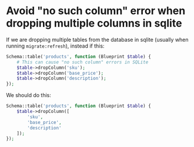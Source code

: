 # Avoid "no such column" error when dropping multiple columns in sqlite

If we are dropping multiple tables from the database in sqlite (usually when running `migrate:refresh`), instead if this:
```php
Schema::table('products', function (Blueprint $table) {
    # This can cause "no such column" errors in SQLite
    $table->dropColumn('sku');
    $table->dropColumn('base_price');
    $table->dropColumn('description');
});
```

We should do this:
```php
Schema::table('products', function (Blueprint $table) {
    $table->dropColumn([
        'sku',
        'base_price',
        'description'
    ]);
});
```
